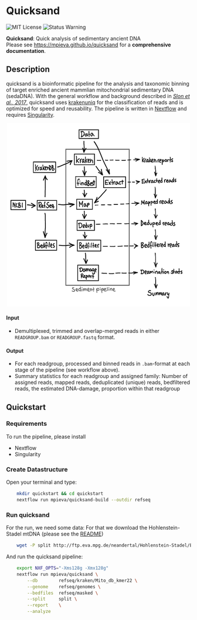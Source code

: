 # Quicksand

![MIT License](https://img.shields.io/github/license/mpieva/quicksand?style=for-the-badge)
![Status Warning](https://img.shields.io/badge/status-WIP-ff69b4?style=for-the-badge)

**Quicksand**: Quick analysis of sedimentary ancient DNA \
Please see https://mpieva.github.io/quicksand for a **comprehensive documentation**.

## Description
quicksand is a bioinformatic pipeline for the analysis and taxonomic binning of target enriched ancient mammlian mitochondrial sedimentary DNA (sedaDNA).
With the general workflow and background described in [_Slon et al., 2017_](https://science.sciencemag.org/content/sci/suppl/2017/04/26/science.aam9695.DC1/aam9695_SM.pdf), quicksand uses [krakenuniq](https://doi.org/10.1186/s13059-018-1568-0) for the classification of reads and is optimized for speed and reusability. The pipeline is written in [Nextflow](https://doi.org/10.1038/nbt.3820) and requires [Singularity](https://doi.org/10.1371/journal.pone.0177459).

<p align=center>
    <img src="assets/pipeline_overview.png" alt="Graphical overview over the pipeline workflow" width=500 height=500>
</p>

#### Input
- Demultiplexed, trimmed and overlap-merged reads in either `READGROUP.bam` or `READGROUP.fastq` format.

#### Output

- For each readgroup, processed and binned reads in `.bam`-format at each stage of the pipeline (see workflow above). 
- Summary statistics for each readgroup and assigned family: Number of assigned reads, mapped reads, deduplicated (unique) reads, bedfiltered reads, the estimated DNA-damage, proportion within that readgroup 

## Quickstart
### Requirements

To run the pipeline, please install
 - Nextflow
 - Singularity

### Create Datastructure

Open your terminal and type:

```bash
    mkdir quickstart && cd quickstart
    nextflow run mpieva/quicksand-build --outdir refseq
```
    
### Run quicksand

For the run, we need some data: For that we download the Hohlenstein-Stadel mtDNA (please see the [README](http://ftp.eva.mpg.de/neandertal/Hohlenstein-Stadel/README))

```bash
    wget -P split http://ftp.eva.mpg.de/neandertal/Hohlenstein-Stadel/BAM/mtDNA/HST.raw_data.ALL.bam
```
    
And run the quicksand pipeline:

```bash
    export NXF_OPTS="-Xms128g -Xmx128g"
    nextflow run mpieva/quicksand \
        --db        refseq/kraken/Mito_db_kmer22 \
        --genome    refseq/genomes \
        --bedfiles  refseq/masked \
        --split     split \
        --report    \
        --analyze   
```
